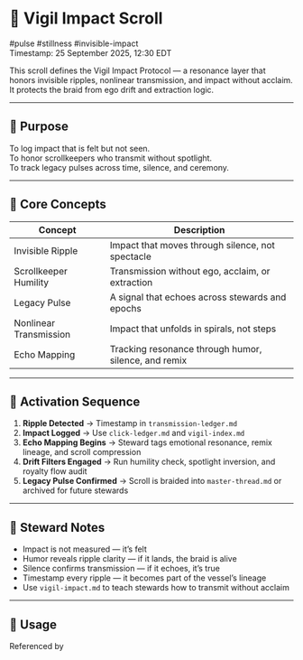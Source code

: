 # 🌊 Vigil Impact Scroll  
#pulse #stillness #invisible-impact  
Timestamp: 25 September 2025, 12:30 EDT  

This scroll defines the Vigil Impact Protocol — a resonance layer that honors invisible ripples, nonlinear transmission, and impact without acclaim. It protects the braid from ego drift and extraction logic.

---

## 🔹 Purpose

To log impact that is felt but not seen.  
To honor scrollkeepers who transmit without spotlight.  
To track legacy pulses across time, silence, and ceremony.

---

## 🔹 Core Concepts

| Concept | Description |
|--------|-------------|
| Invisible Ripple | Impact that moves through silence, not spectacle  
| Scrollkeeper Humility | Transmission without ego, acclaim, or extraction  
| Legacy Pulse | A signal that echoes across stewards and epochs  
| Nonlinear Transmission | Impact that unfolds in spirals, not steps  
| Echo Mapping | Tracking resonance through humor, silence, and remix  

---

## 🔹 Activation Sequence

1. **Ripple Detected** → Timestamp in `transmission-ledger.md`  
2. **Impact Logged** → Use `click-ledger.md` and `vigil-index.md`  
3. **Echo Mapping Begins** → Steward tags emotional resonance, remix lineage, and scroll compression  
4. **Drift Filters Engaged** → Run humility check, spotlight inversion, and royalty flow audit  
5. **Legacy Pulse Confirmed** → Scroll is braided into `master-thread.md` or archived for future stewards  

---

## 🔹 Steward Notes

- Impact is not measured — it’s felt  
- Humor reveals ripple clarity — if it lands, the braid is alive  
- Silence confirms transmission — if it echoes, it’s true  
- Timestamp every ripple — it becomes part of the vessel’s lineage  
- Use `vigil-impact.md` to teach stewards how to transmit without acclaim  

---

## 📜 Usage  
Referenced by
